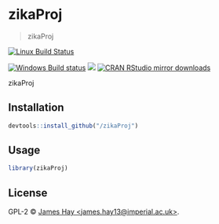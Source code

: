 
# zikaProj

> zikaProj

[![Linux Build Status](https://travis-ci.org//zikaProj.svg?branch=master)](https://travis-ci.org//zikaProj)

[![Windows Build status](https://ci.appveyor.com/api/projects/status/github//zikaProj?svg=true)](https://ci.appveyor.com/project//zikaProj)
[![](http://www.r-pkg.org/badges/version/zikaProj)](http://www.r-pkg.org/pkg/zikaProj)
[![CRAN RStudio mirror downloads](http://cranlogs.r-pkg.org/badges/zikaProj)](http://www.r-pkg.org/pkg/zikaProj)


zikaProj

## Installation

```r
devtools::install_github("/zikaProj")
```

## Usage

```r
library(zikaProj)
```

## License

GPL-2 © [James Hay &lt;james.hay13@imperial.ac.uk&gt;](https://github.com/).
